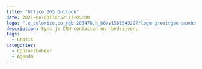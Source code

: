 ```yaml
---
title: "Office 365 Outlook"
date: 2021-06-03T16:52:17+05:00
logo: ",e_colorize,co_rgb:203476,h_80/v1561543297/logo-groningse-panden_mi0j0p.png"
description: Sync je CRM-contacten en -bedrijven.
tags:
  - Gratis
categories:
  - Contactbeheer
  - Agenda
---
```

